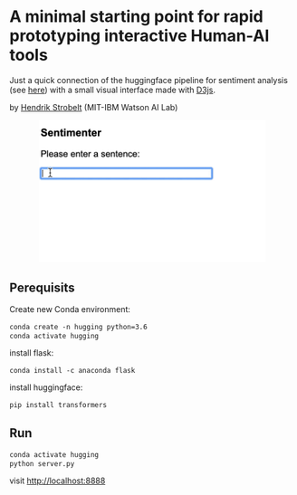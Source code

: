 # A minimal starting point for rapid prototyping interactive Human-AI tools

Just a quick connection of the huggingface pipeline for sentiment analysis (see [here](https://github.com/huggingface/transformers#quick-tour-of-pipelines)) with a 
small visual interface made with [D3js](https://d3js.org/).

by [Hendrik Strobelt](http://hendrik.strobelt.com) (MIT-IBM Watson AI Lab)

<div style="text-align:center"><img src="sentimenter.gif" width=400/></div>


## Perequisits
Create new Conda environment:
```
conda create -n hugging python=3.6
conda activate hugging
```

install flask:
```
conda install -c anaconda flask
```

install huggingface:
```
pip install transformers
```

## Run

```
conda activate hugging
python server.py
```

visit [http://localhost:8888](http://localhost:8888)
